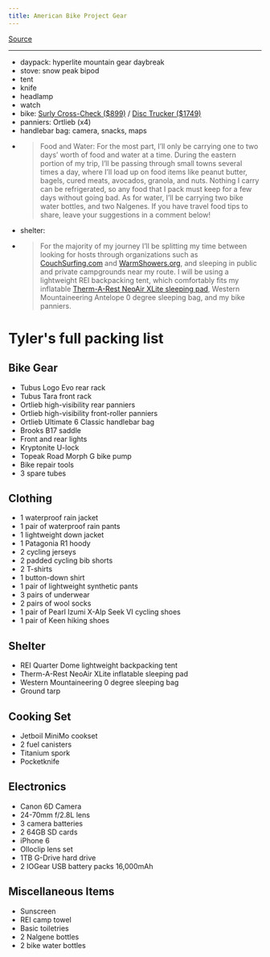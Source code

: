 ```yaml
---
title: American Bike Project Gear
---
```


[Source](https://www.nationalgeographic.com/adventure/article/gear-of-the-year-spring-summer-2016?loggedin=true)

---

- daypack: hyperlite mountain gear daybreak
- stove: snow peak bipod
- tent
- knife
- headlamp
- watch
- bike: [Surly Cross-Check (\$899)](https://surlybikes.com/bikes/cross_check) / [Disc Trucker (\$1749)](https://surlybikes.com/bikes/disc_trucker)
- panniers: Ortlieb (x4)
- handlebar bag: camera, snacks, maps
- >  Food and Water: For the most part, I’ll only be carrying one to two days’ worth of food and water at a time. During the eastern portion of my trip, I’ll be passing through small towns several times a day, where I’ll load up on food items like peanut butter, bagels, cured meats, avocados, granola, and nuts. Nothing I carry can be refrigerated, so any food that I pack must keep for a few days without going bad. As for water, I’ll be carrying two bike water bottles, and two Nalgenes. If you have travel food tips to share, leave your suggestions in a comment below!
- shelter: 
- > For the majority of my journey I’ll be splitting my time between looking for hosts through organizations such as [CouchSurfing.com](https://www.couchsurfing.com/) and [WarmShowers.org](https://www.warmshowers.org/), and sleeping in public and private campgrounds near my route. I will be using a lightweight REI backpacking tent, which comfortably fits my inflatable [Therm-A-Rest NeoAir XLite sleeping pad](http://adventure.nationalgeographic.com/adventure/gear/gear-of-the-year-spring-summer-2016/#/goy-therma-rest-sleeping-pad_94603_600x450.jpg), Western Mountaineering Antelope 0 degree sleeping bag, and my bike panniers.

# Tyler's full packing list
## Bike Gear
-   Tubus Logo Evo rear rack
-   Tubus Tara front rack
-   Ortlieb high-visibility rear panniers
-   Ortlieb high-visibility front-roller panniers
-   Ortlieb Ultimate 6 Classic handlebar bag
-   Brooks B17 saddle
-   Front and rear lights
-   Kryptonite U-lock
-   Topeak Road Morph G bike pump
-   Bike repair tools
-   3 spare tubes

## Clothing
-   1 waterproof rain jacket
-   1 pair of waterproof rain pants
-   1 lightweight down jacket
-   1 Patagonia R1 hoody
-   2 cycling jerseys
-   2 padded cycling bib shorts
-   2 T-shirts
-   1 button-down shirt
-   1 pair of lightweight synthetic pants
-   3 pairs of underwear
-   2 pairs of wool socks
-   1 pair of Pearl Izumi X-Alp Seek VI cycling shoes
-   1 pair of Keen hiking shoes

## Shelter
-   REI Quarter Dome lightweight backpacking tent
-   Therm-A-Rest NeoAir XLite inflatable sleeping pad
-   Western Mountaineering 0 degree sleeping bag
-   Ground tarp

## Cooking Set

-   Jetboil MiniMo cookset
-   2 fuel canisters
-   Titanium spork
-   Pocketknife

## Electronics

-   Canon 6D Camera
-   24-70mm f/2.8L lens
-   3 camera batteries
-   2 64GB SD cards
-   iPhone 6
-   Olloclip lens set
-   1TB G-Drive hard drive
-   2 IOGear USB battery packs 16,000mAh

## Miscellaneous Items

-   Sunscreen
-   REI camp towel
-   Basic toiletries
-   2 Nalgene bottles
-   2 bike water bottles